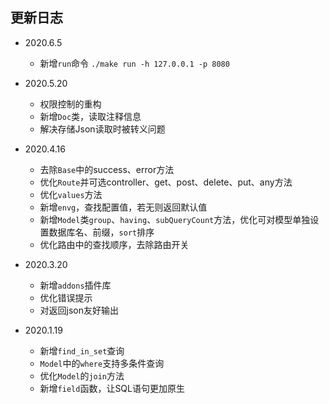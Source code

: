 ## 更新日志

* 2020.6.5
	- 新增`run`命令 `./make run -h 127.0.0.1 -p 8080`

* 2020.5.20
    - 权限控制的重构
    - 新增`Doc`类，读取注释信息
    - 解决存储Json读取时被转义问题

* 2020.4.16
	- 去除`Base`中的success、error方法
	- 优化`Route`并可选controller、get、post、delete、put、any方法
	- 优化`values`方法
	- 新增`envg`，查找配置值，若无则返回默认值
	- 新增`Model`类`group`、`having`、`subQueryCount`方法，优化可对模型单独设置数据库名、前缀，`sort`排序
	- 优化路由中的查找顺序，去除路由开关

* 2020.3.20
	- 新增`addons`插件库
	- 优化错误提示
	- 对返回json友好输出

* 2020.1.19
    - 新增`find_in_set`查询
    - `Model`中的`where`支持多条件查询
    - 优化`Model`的`join`方法
    - 新增`field`函数，让SQL语句更加原生